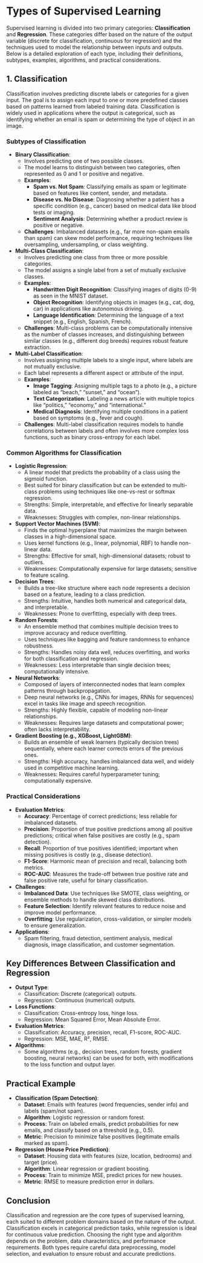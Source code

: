 # Types of Supervised Learning

Supervised learning is divided into two primary categories: **Classification** and **Regression**. These categories differ based on the nature of the output variable (discrete for classification, continuous for regression) and the techniques used to model the relationship between inputs and outputs. Below is a detailed exploration of each type, including their definitions, subtypes, examples, algorithms, and practical considerations.

## 1. Classification

Classification involves predicting discrete labels or categories for a given input. The goal is to assign each input to one or more predefined classes based on patterns learned from labeled training data. Classification is widely used in applications where the output is categorical, such as identifying whether an email is spam or determining the type of object in an image.

### Subtypes of Classification

- **Binary Classification**:
    - Involves predicting one of two possible classes.
    - The model learns to distinguish between two categories, often represented as 0 and 1 or positive and negative.
    - **Examples**:
        - **Spam vs. Not Spam**: Classifying emails as spam or legitimate based on features like content, sender, and metadata.
        - **Disease vs. No Disease**: Diagnosing whether a patient has a specific condition (e.g., cancer) based on medical data like blood tests or imaging.
        - **Sentiment Analysis**: Determining whether a product review is positive or negative.
    - **Challenges**: Imbalanced datasets (e.g., far more non-spam emails than spam) can skew model performance, requiring techniques like oversampling, undersampling, or class weighting.
- **Multi-Class Classification**:
    - Involves predicting one class from three or more possible categories.
    - The model assigns a single label from a set of mutually exclusive classes.
    - **Examples**:
        - **Handwritten Digit Recognition**: Classifying images of digits (0-9) as seen in the MNIST dataset.
        - **Object Recognition**: Identifying objects in images (e.g., cat, dog, car) in applications like autonomous driving.
        - **Language Identification**: Determining the language of a text snippet (e.g., English, Spanish, French).
    - **Challenges**: Multi-class problems can be computationally intensive as the number of classes increases, and distinguishing between similar classes (e.g., different dog breeds) requires robust feature extraction.
- **Multi-Label Classification**:
    - Involves assigning multiple labels to a single input, where labels are not mutually exclusive.
    - Each label represents a different aspect or attribute of the input.
    - **Examples**:
        - **Image Tagging**: Assigning multiple tags to a photo (e.g., a picture labeled as “beach,” “sunset,” and “ocean”).
        - **Text Categorization**: Labeling a news article with multiple topics like “politics,” “economy,” and “international.”
        - **Medical Diagnosis**: Identifying multiple conditions in a patient based on symptoms (e.g., fever and cough).
    - **Challenges**: Multi-label classification requires models to handle correlations between labels and often involves more complex loss functions, such as binary cross-entropy for each label.

### Common Algorithms for Classification

- **Logistic Regression**:
    - A linear model that predicts the probability of a class using the sigmoid function.
    - Best suited for binary classification but can be extended to multi-class problems using techniques like one-vs-rest or softmax regression.
    - Strengths: Simple, interpretable, and effective for linearly separable data.
    - Weaknesses: Struggles with complex, non-linear relationships.
- **Support Vector Machines (SVM)**:
    - Finds the optimal hyperplane that maximizes the margin between classes in a high-dimensional space.
    - Uses kernel functions (e.g., linear, polynomial, RBF) to handle non-linear data.
    - Strengths: Effective for small, high-dimensional datasets; robust to outliers.
    - Weaknesses: Computationally expensive for large datasets; sensitive to feature scaling.
- **Decision Trees**:
    - Builds a tree-like structure where each node represents a decision based on a feature, leading to a class prediction.
    - Strengths: Intuitive, handles both numerical and categorical data, and interpretable.
    - Weaknesses: Prone to overfitting, especially with deep trees.
- **Random Forests**:
    - An ensemble method that combines multiple decision trees to improve accuracy and reduce overfitting.
    - Uses techniques like bagging and feature randomness to enhance robustness.
    - Strengths: Handles noisy data well, reduces overfitting, and works for both classification and regression.
    - Weaknesses: Less interpretable than single decision trees; computationally intensive.
- **Neural Networks**:
    - Composed of layers of interconnected nodes that learn complex patterns through backpropagation.
    - Deep neural networks (e.g., CNNs for images, RNNs for sequences) excel in tasks like image and speech recognition.
    - Strengths: Highly flexible, capable of modeling non-linear relationships.
    - Weaknesses: Requires large datasets and computational power; often lacks interpretability.
- **Gradient Boosting (e.g., XGBoost, LightGBM)**:
    - Builds an ensemble of weak learners (typically decision trees) sequentially, where each learner corrects errors of the previous ones.
    - Strengths: High accuracy, handles imbalanced data well, and widely used in competitive machine learning.
    - Weaknesses: Requires careful hyperparameter tuning; computationally expensive.

### Practical Considerations

- **Evaluation Metrics**:
    - **Accuracy**: Percentage of correct predictions; less reliable for imbalanced datasets.
    - **Precision**: Proportion of true positive predictions among all positive predictions; critical when false positives are costly (e.g., spam detection).
    - **Recall**: Proportion of true positives identified; important when missing positives is costly (e.g., disease detection).
    - **F1-Score**: Harmonic mean of precision and recall, balancing both metrics.
    - **ROC-AUC**: Measures the trade-off between true positive rate and false positive rate, useful for binary classification.
- **Challenges**:
    - **Imbalanced Data**: Use techniques like SMOTE, class weighting, or ensemble methods to handle skewed class distributions.
    - **Feature Selection**: Identify relevant features to reduce noise and improve model performance.
    - **Overfitting**: Use regularization, cross-validation, or simpler models to ensure generalization.
- **Applications**:
    - Spam filtering, fraud detection, sentiment analysis, medical diagnosis, image classification, and customer segmentation.

## 

## Key Differences Between Classification and Regression

- **Output Type**:
    - Classification: Discrete (categorical) outputs.
    - Regression: Continuous (numerical) outputs.
- **Loss Functions**:
    - Classification: Cross-entropy loss, hinge loss.
    - Regression: Mean Squared Error, Mean Absolute Error.
- **Evaluation Metrics**:
    - Classification: Accuracy, precision, recall, F1-score, ROC-AUC.
    - Regression: MSE, MAE, R², RMSE.
- **Algorithms**:
    - Some algorithms (e.g., decision trees, random forests, gradient boosting, neural networks) can be used for both, with modifications to the loss function and output layer.

## Practical Example

- **Classification (Spam Detection)**:
    - **Dataset**: Emails with features (word frequencies, sender info) and labels (spam/not spam).
    - **Algorithm**: Logistic regression or random forest.
    - **Process**: Train on labeled emails, predict probabilities for new emails, and classify based on a threshold (e.g., 0.5).
    - **Metric**: Precision to minimize false positives (legitimate emails marked as spam).
- **Regression (House Price Prediction)**:
    - **Dataset**: Housing data with features (size, location, bedrooms) and target (price).
    - **Algorithm**: Linear regression or gradient boosting.
    - **Process**: Train to minimize MSE, predict prices for new houses.
    - **Metric**: RMSE to measure prediction error in dollars.

## Conclusion

Classification and regression are the core types of supervised learning, each suited to different problem domains based on the nature of the output. Classification excels in categorical prediction tasks, while regression is ideal for continuous value prediction. Choosing the right type and algorithm depends on the problem, data characteristics, and performance requirements. Both types require careful data preprocessing, model selection, and evaluation to ensure robust and accurate predictions.